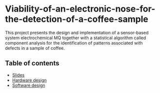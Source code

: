 # Viability-of-an-electronic-nose-for-the-detection-of-a-coffee-sample

This project presents the design and implementation of a sensor-based system
electrochemical MQ together with a statistical algorithm called component analysis
for the identification of patterns associated with defects in a sample of
coffee.

## Table of contents
*  [Slides ](#https://docs.google.com/presentation/d/1VLvW2YvJfuz46rJFT5SzGb6_buoA8lev-jBudDcYufE/edit?usp=sharing)
*  [Hardware design ]()
*  [Software design ]()
